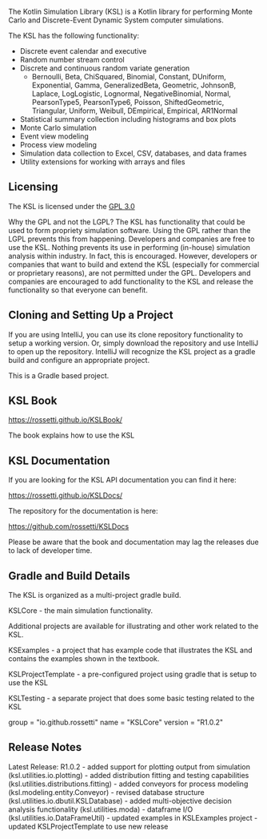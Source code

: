 The Kotlin Simulation Library (KSL) is a Kotlin library for performing Monte Carlo and Discrete-Event
Dynamic System computer simulations.

The KSL has the following functionality:

- Discrete event calendar and executive
- Random number stream control
- Discrete and continuous random variate generation
  - Bernoulli, Beta, ChiSquared, Binomial, Constant, DUniform, Exponential, Gamma, GeneralizedBeta, Geometric, JohnsonB, Laplace, LogLogistic, Lognormal, NegativeBinomial, Normal, PearsonType5, PearsonType6, Poisson, ShiftedGeometric, Triangular, Uniform, Weibull, DEmpirical, Empirical, AR1Normal
- Statistical summary collection including histograms and box plots
- Monte Carlo simulation
- Event view modeling
- Process view modeling
- Simulation data collection to Excel, CSV, databases, and data frames
- Utility extensions for working with arrays and files

## Licensing

The KSL is licensed under the [GPL 3.0](https://www.gnu.org/licenses/gpl-3.0.en.html)

Why the GPL and not the LGPL? The KSL has functionality that could be used to form propriety simulation software. Using the GPL rather than the LGPL prevents this from happening.  Developers and companies are free to use the KSL. Nothing prevents its use in performing (in-house) simulation analysis within industry. In fact, this is encouraged. However, developers or companies that want to build and extend the KSL (especially for commercial or proprietary reasons), are not permitted under the GPL. Developers and companies are encouraged to add functionality to the KSL and release the functionality so that everyone can benefit.

## Cloning and Setting Up a Project

If you are using IntelliJ, you can use its clone repository functionality to 
setup a working version. Or, simply download the repository and use IntelliJ to open up
the repository.  IntelliJ will recognize the KSL project as a gradle build and configure an appropriate project.

This is a Gradle based project.

## KSL Book

https://rossetti.github.io/KSLBook/

The book explains how to use the KSL

## KSL Documentation

If you are looking for the KSL API documentation you can find it here:

https://rossetti.github.io/KSLDocs/

The repository for the documentation is here:

https://github.com/rossetti/KSLDocs

Please be aware that the book and documentation may lag the releases due to lack of developer time.

## Gradle and Build Details

The KSL is organized as a multi-project gradle build. 

KSLCore - the main simulation functionality.

Additional projects are available for illustrating and other work related to the KSL.

KSExamples - a project that has example code that illustrates the KSL and contains the examples shown in the textbook.

KSLProjectTemplate - a pre-configured project using gradle that is setup to use the KSL

KSLTesting - a separate project that does some basic testing related to the KSL

group = "io.github.rossetti"
name = "KSLCore"
version = "R1.0.2"

## Release Notes

Latest Release: R1.0.2
	- added support for plotting output from simulation (ksl.utilities.io.plotting)
	- added distribution fitting and testing capabilities (ksl.utilities.distributions.fitting)
	- added conveyors for process modeling (ksl.modeling.entity.Conveyor)
	- revised database structure (ksl.utilities.io.dbutil.KSLDatabase)
	- added multi-objective decision analysis functionality (ksl.utilities.moda)
	- dataframe I/O (ksl.utilities.io.DataFrameUtil)
	- updated examples in KSLExamples project
	- updated KSLProjectTemplate to use new release
	
